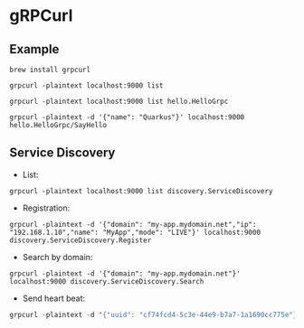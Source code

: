 # gRPCurl

## Example

```shell
brew install grpcurl 
```

```shell
grpcurl -plaintext localhost:9000 list
```

```shell
grpcurl -plaintext localhost:9000 list hello.HelloGrpc
```

```shell
grpcurl -plaintext -d '{"name": "Quarkus"}' localhost:9000 hello.HelloGrpc/SayHello
```

## Service Discovery

* List:

```shell
grpcurl -plaintext localhost:9000 list discovery.ServiceDiscovery
```

* Registration:

```shell
grpcurl -plaintext -d '{"domain": "my-app.mydomain.net","ip": "192.168.1.10","name": "MyApp","mode": "LIVE"}' localhost:9000 discovery.ServiceDiscovery.Register
```

* Search by domain:

```shell
grpcurl -plaintext -d '{"domain": "my-app.mydomain.net"}' localhost:9000 discovery.ServiceDiscovery.Search
```

* Send heart beat:

```java
grpcurl -plaintext -d '{"uuid": "cf74fcd4-5c3e-44e9-b7a7-1a1690cc775e"}' localhost:9000 discovery.ServiceDiscovery.HeartBeat
```
